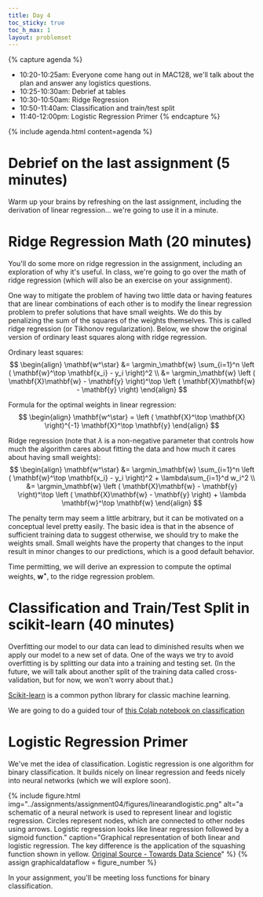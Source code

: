 ```yaml
---
title: Day 4
toc_sticky: true 
toc_h_max: 1
layout: problemset
---
```


{% capture agenda %}
* 10:20-10:25am: Everyone come hang out in MAC128, we'll talk about the plan and answer any logistics questions.
* 10:25-10:30am: Debrief at tables
* 10:30-10:50am: Ridge Regression
* 10:50-11:40am: Classification and train/test split
* 11:40-12:00pm: Logistic Regression Primer
{% endcapture %}

{% include agenda.html content=agenda %}

# Debrief on the last assignment (5 minutes)

Warm up your brains by refreshing on the last assignment, including the derivation of linear regression... we're going to use it in a minute.
<!--- Possibly do this without computer (unless needed)  -  have them focus on answering a few questions together and prep them for what we might ask at a gate -->

# Ridge Regression Math (20 minutes)

You'll do some more on ridge regression in the assignment, including an exploration of why it's useful. In class, we're going to go over the math of ridge regression (which will also be an exercise on your assignment).

One way to mitigate the problem of having two little data or having features that are linear combinations of each other is to modify the linear regression problem to prefer solutions that have small weights.  We do this by penalizing the sum of the squares of the weights themselves.  This is called ridge regression (or Tikhonov regularization).  Below, we show the original version of ordinary least squares along with ridge regression.


Ordinary least squares:
$$
\begin{align}
\mathbf{w^\star} &= \argmin_\mathbf{w} \sum_{i=1}^n \left ( \mathbf{w}^\top \mathbf{x_i} - y_i \right)^2  \\  
&= \argmin_\mathbf{w} \left ( \mathbf{X}\mathbf{w} - \mathbf{y} \right)^\top \left ( \mathbf{X}\mathbf{w} - \mathbf{y} \right)
\end{align}
$$

Formula for the optimal weights in linear regression:
$$
\begin{align}
\mathbf{w^\star} = \left ( \mathbf{X}^\top \mathbf{X} \right)^{-1} \mathbf{X}^\top \mathbf{y}
\end{align}
$$

Ridge regression (note that $\lambda$ is a non-negative parameter that controls how much the algorithm cares about fitting the data and how much it cares about having small weights):
$$
\begin{align}
\mathbf{w^\star} &= \argmin_\mathbf{w} \sum_{i=1}^n \left ( \mathbf{w}^\top \mathbf{x_i} - y_i \right)^2 + \lambda\sum_{i=1}^d w_i^2  \\  
&= \argmin_\mathbf{w} \left ( \mathbf{X}\mathbf{w} - \mathbf{y} \right)^\top \left ( \mathbf{X}\mathbf{w} -  \mathbf{y} \right) + \lambda \mathbf{w}^\top \mathbf{w}
\end{align}
$$

The penalty term may seem a little arbitrary, but it can be motivated on a conceptual level pretty easily.  The basic idea is that in the absence of sufficient training data to suggest otherwise, we should try to make the weights small.  Small weights have the property that changes to the input result in minor changes to our predictions, which is a good default behavior.

Time permitting, we will derive an expression to compute the optimal weights, $\mathbf{w^\star}$, to the ridge regression problem.

# Classification and Train/Test Split in scikit-learn (40 minutes)

Overfitting our model to our data can lead to diminished results when we apply our model to a new set of data. One of the ways we try to avoid overfitting is by splitting our data into a training and testing set. (In the future, we will talk about another split of the training data called cross-validation, but for now, we won't worry about that.)


[Scikit-learn](https://scikit-learn.org/stable/index.html) is a common python library for classic machine learning. 

We are going to do a guided tour of [this Colab notebook on classification](https://colab.research.google.com/drive/1cAes5ScARNwi3-naPIpl0WnCqpiS5k7x?usp=sharing)

# Logistic Regression Primer

We've met the idea of classification. Logistic regression is one algorithm for binary classification. It builds nicely on linear regression and feeds nicely into neural networks (which we will explore soon). 

{% include figure.html
        img="../assignments/assignment04/figures/linearandlogistic.png"
        alt="a schematic of a neural network is used to represent linear and logistic regression.  Circles represent nodes, which are connected to other nodes using arrows. Logistic regression looks like linear regression followed by a sigmoid function."
        caption="Graphical representation of both linear and logistic regression.  The key difference is the application of the squashing function shown in yellow. [Original Source - Towards Data Science](https://towardsdatascience.com/building-a-logistic-regression-in-python-301d27367c24)" %}
{% assign graphicaldataflow = figure_number %}

In your assignment, you'll be meeting loss functions for binary classification.
